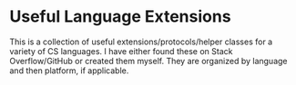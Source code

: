 # Useful Language Extensions

This is a collection of useful extensions/protocols/helper classes for a variety of CS languages.  I have either found these on Stack Overflow/GitHub or created them myself.  They are organized by language and then platform, if applicable.
